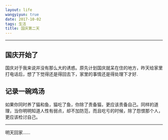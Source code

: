 ```yaml
---
layout: life
wangyiyun: true
date: 2017-10-02
tags: 生活
title: 国庆第二天
---
```


*************


## 国庆开始了

国庆对于我来说并没有那么大的诱惑。原先计划国庆就呆在住的地方，昨天给家里打电话后，想了下觉得还是得回去下，家里的事情还是得处理下才好.


## 记录一碗鸡汤

如果你同时养了猫和鱼，猫吃了鱼，你除了责备猫，更应该责备自己。同样的道理，当你明明知道人性有弱点，却不加防范，而且吃亏的时候，除了怨恨那个人，更应该检讨自己。

---

明天回家……


